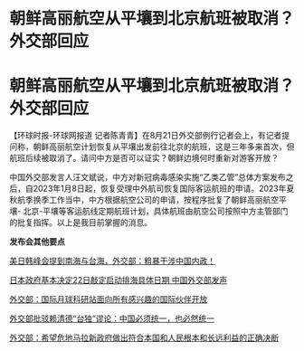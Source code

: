 # 朝鲜高丽航空从平壤到北京航班被取消？外交部回应

# 朝鲜高丽航空从平壤到北京航班被取消？外交部回应

【环球时报-环球网报道
记者陈青青】在8月21日外交部例行记者会上，有记者提问称，朝鲜高丽航空计划恢复从平壤出发前往北京的航班，这是三年多来首次，但航班后续被取消了。请问中方是否可以证实？朝鲜边境何时重新对游客开放？

中国外交部发言人汪文斌说，中方对新冠病毒感染实施“乙类乙管”总体方案发布之后，自2023年1月8日起，恢复受理中外航司恢复国际客运航班的申请。2023年夏秋航季换季工作当中，中方根据航空公司的申请，按程序批复了朝鲜高丽航空平壤-
北京-平壤等客运航线定期航班计划，具体航班由航空公司按照中方主管部门的批复指挥。以上是我目前掌握的消息。

**发布会其他要点**

[美日韩峰会提到南海与台海，外交部：粗暴干涉中国内政！](https://new.qq.com/rain/a/20230821A05LS100)

[日本政府基本决定22日敲定启动排海具体日期 中国外交部发声](https://new.qq.com/rain/a/20230821A05PBB00)

[外交部：国际月球科研站面向所有感兴趣的国际伙伴开放](https://new.qq.com/rain/a/20230821A05P6100)

[外交部批驳赖清德“台独”谬论：中国必须统一，也必然统一](https://new.qq.com/rain/a/20230821A05STM00)

[外交部：希望危地马拉新政府做出符合本国和人民根本和长远利益的正确决断](https://new.qq.com/rain/a/20230821A05S6C00)

